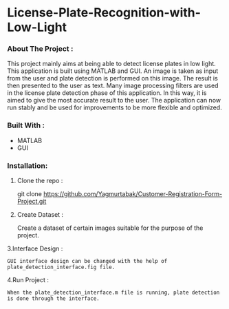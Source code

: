 # License-Plate-Recognition-with-Low-Light

### About The Project :

This project mainly aims at being able to detect license plates in low light. This application is built using MATLAB and GUI. An image is taken as input from the user and plate detection is performed on this image. The result is then presented to the user as text. Many image processing filters are used in the license plate detection phase of this application. In this way, it is aimed to give the most accurate result to the user. The application can now run stably and be used for improvements to be more flexible and optimized.

### Built With :

* MATLAB
* GUI

### Installation:

1. Clone the repo :

      git clone https://github.com/Yagmurtabak/Customer-Registration-Form-Project.git
      
2. Create Dataset :

     Create a dataset of certain images suitable for the purpose of the project.
     
3.Interface Design :

    GUI interface design can be changed with the help of plate_detection_interface.fig file.
    
4.Run Project :

    When the plate_detection_interface.m file is running, plate detection is done through the interface.
